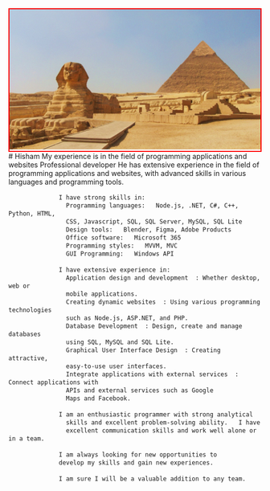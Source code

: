 <div align="center" style="border-raduis:20px;height:500;border:2px solid red;">
  <img src="./Egypt.jpg"  />
</div>
#                                                                           Hisham
My experience is in the field of programming applications and websites
Professional developer He has extensive experience in the field of programming applications and websites, with advanced skills in various languages and programming tools.
                  
                  I have strong skills in:  
                    Programming languages:   Node.js, .NET, C#, C++, Python, HTML,
                    CSS, Javascript, SQL, SQL Server, MySQL, SQL Lite
                    Design tools:   Blender, Figma, Adobe Products
                    Office software:   Microsoft 365
                    Programming styles:   MVVM, MVC
                    GUI Programming:   Windows API
                  
                  I have extensive experience in:  
                    Application design and development  : Whether desktop, web or 
                    mobile applications.
                    Creating dynamic websites  : Using various programming technologies 
                    such as Node.js, ASP.NET, and PHP.
                    Database Development  : Design, create and manage databases 
                    using SQL, MySQL and SQL Lite.
                    Graphical User Interface Design  : Creating attractive, 
                    easy-to-use user interfaces.
                    Integrate applications with external services  : Connect applications with 
                    APIs and external services such as Google
                    Maps and Facebook.
                 
                  I am an enthusiastic programmer with strong analytical 
                    skills and excellent problem-solving ability.   I have
                    excellent communication skills and work well alone or in a team.
                  
                  I am always looking for new opportunities to 
                  develop my skills and gain new experiences.  
                  
                  I am sure I will be a valuable addition to any team.
